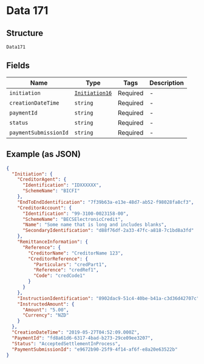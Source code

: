 
# Data 171

## Structure

`Data171`

## Fields

| Name | Type | Tags | Description |
|  --- | --- | --- | --- |
| `initiation` | [`Initiation16`](../../doc/models/initiation-16.md) | Required | - |
| `creationDateTime` | `string` | Required | - |
| `paymentId` | `string` | Required | - |
| `status` | `string` | Required | - |
| `paymentSubmissionId` | `string` | Required | - |

## Example (as JSON)

```json
{
  "Initiation": {
    "CreditorAgent": {
      "Identification": "IDXXXXXX",
      "SchemeName": "BICFI"
    },
    "EndToEndIdentification": "7f39b63a-e13e-48d7-ab52-f98028fa8cf3",
    "CreditorAccount": {
      "Identification": "99-3100-0023158-00",
      "SchemeName": "BECSElectronicCredit",
      "Name": "Some name that is long and includes blanks",
      "SecondaryIdentification": "d88f76df-2a33-47fc-a818-7c1bd8a3fd"
    },
    "RemittanceInformation": {
      "Reference": {
        "CreditorName": "CreditorName 123",
        "CreditorReference": {
          "Particulars": "credPart1",
          "Reference": "credRef1",
          "Code": "credCode1"
        }
      }
    },
    "InstructionIdentification": "8902dac9-51c4-40be-b41a-c3d36d42707c",
    "InstructedAmount": {
      "Amount": "5.00",
      "Currency": "NZD"
    }
  },
  "CreationDateTime": "2019-05-27T04:52:09.000Z",
  "PaymentId": "fd8a61d6-6317-4bad-b273-29ce09ee3207",
  "Status": "AcceptedSettlementInProcess",
  "PaymentSubmissionId": "e9672b90-25f9-4f14-af6f-e8a20e63522b"
}
```

